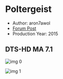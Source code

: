 # Poltergeist

* Author: aron7awol
* [Forum Post](https://www.avsforum.com/threads/bass-eq-for-filtered-movies.2995212/post-57824356)
* Production Year: 2015

## DTS-HD MA 7.1

![img 0](https://i.imgur.com/zjL4RBp.jpg)

![img 1](https://i.imgur.com/Yu9k3Oc.jpg)

